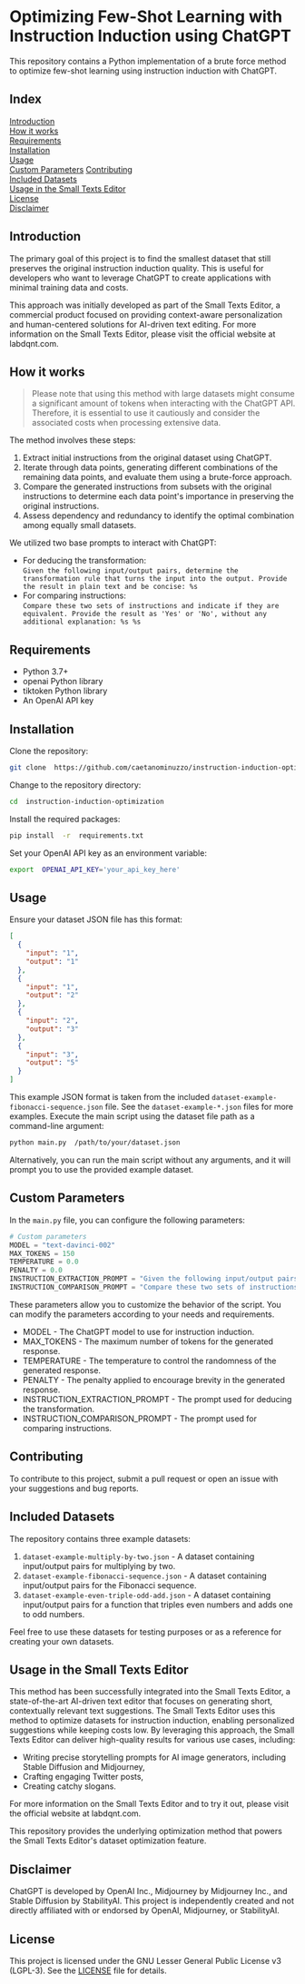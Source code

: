 # Optimizing Few-Shot Learning with Instruction Induction using ChatGPT

This repository contains a Python implementation of a brute force method to optimize few-shot learning using instruction induction with ChatGPT.

## Index

[Introduction](#introduction)  
[How it works](#how-it-works)  
[Requirements](#requirements)  
[Installation](#installation)  
[Usage](#usage)  
[Custom Parameters](#custom-parameters)
[Contributing](#contributing)  
[Included Datasets](#included-datasets)  
[Usage in the Small Texts Editor](#usage-in-the-small-texts-editor)  
[License](#license)  
[Disclaimer](#disclaimer)

## <a  id="introduction"></a>Introduction

The primary goal of this project is to find the smallest dataset that still preserves the original instruction induction quality. This is useful for developers who want to leverage ChatGPT to create applications with minimal training data and costs.

This approach was initially developed as part of the Small Texts Editor, a commercial product focused on providing context-aware personalization and human-centered solutions for AI-driven text editing. For more information on the Small Texts Editor, please visit the official website at labdqnt.com.

## <a  id="how-it-works"></a>How it works

> Please note that using this method with large datasets might consume a significant amount of tokens when interacting with the ChatGPT API. Therefore, it is essential to use it cautiously and consider the associated costs when processing extensive data.

The method involves these steps:

1. Extract initial instructions from the original dataset using ChatGPT.
2. Iterate through data points, generating different combinations of the remaining data points, and evaluate them using a brute-force approach.
3. Compare the generated instructions from subsets with the original instructions to determine each data point's importance in preserving the original instructions.
4. Assess dependency and redundancy to identify the optimal combination among equally small datasets.

We utilized two base prompts to interact with ChatGPT:

- For deducing the transformation:  
  `Given the following input/output pairs, determine the transformation rule that turns the input into the output. Provide the result in plain text and be concise: %s`
- For comparing instructions:  
  `Compare these two sets of instructions and indicate if they are equivalent. Provide the result as 'Yes' or 'No', without any additional explanation: %s %s`

## <a  id="requirements"></a>Requirements

- Python 3.7+
- openai Python library
- tiktoken Python library
- An OpenAI API key

## <a  id="installation"></a>Installation

Clone the repository:

```bash
git clone  https://github.com/caetanominuzzo/instruction-induction-optimization.git
```

Change to the repository directory:

```bash
cd  instruction-induction-optimization
```

Install the required packages:

```bash
pip install  -r  requirements.txt
```

Set your OpenAI API key as an environment variable:

```bash
export  OPENAI_API_KEY='your_api_key_here'
```

## <a  id="usage"></a>Usage

Ensure your dataset JSON file has this format:

```json
[
  {
    "input": "1",
    "output": "1"
  },
  {
    "input": "1",
    "output": "2"
  },
  {
    "input": "2",
    "output": "3"
  },
  {
    "input": "3",
    "output": "5"
  }
]
```

This example JSON format is taken from the included `dataset-example-fibonacci-sequence.json` file.
See the `dataset-example-*.json` files for more examples.
Execute the main script using the dataset file path as a command-line argument:

```bash
python main.py  /path/to/your/dataset.json
```

Alternatively, you can run the main script without any arguments, and it will prompt you to use the provided example dataset.

## <a  id="custom-parameters"></a>Custom Parameters

In the `main.py` file, you can configure the following parameters:

```python
# Custom parameters
MODEL = "text-davinci-002"
MAX_TOKENS = 150
TEMPERATURE = 0.0
PENALTY = 0.0
INSTRUCTION_EXTRACTION_PROMPT = "Given the following input/output pairs, determine the transformation rule that turns the input into the output. Provide the result in plain text and be concise: "
INSTRUCTION_COMPARISON_PROMPT = "Compare these two sets of instructions and indicate if both determine the same transformation. Provide the result as 'Yes' or 'No', without any additional explanation: "
```

These parameters allow you to customize the behavior of the script. You can modify the parameters according to your needs and requirements.

- MODEL - The ChatGPT model to use for instruction induction.
- MAX_TOKENS - The maximum number of tokens for the generated response.
- TEMPERATURE - The temperature to control the randomness of the generated response.
- PENALTY - The penalty applied to encourage brevity in the generated response.
- INSTRUCTION_EXTRACTION_PROMPT - The prompt used for deducing the transformation.
- INSTRUCTION_COMPARISON_PROMPT - The prompt used for comparing instructions.

## <a  id="contributing"></a>Contributing

To contribute to this project, submit a pull request or open an issue with your suggestions and bug reports.

## <a  id="included-datasets"></a>Included Datasets

The repository contains three example datasets:

1. `dataset-example-multiply-by-two.json` - A dataset containing input/output pairs for multiplying by two.
2. `dataset-example-fibonacci-sequence.json` - A dataset containing input/output pairs for the Fibonacci sequence.
3. `dataset-example-even-triple-odd-add.json` - A dataset containing input/output pairs for a function that triples even numbers and adds one to odd numbers.

Feel free to use these datasets for testing purposes or as a reference for creating your own datasets.

## <a  id="usage-in-the-small-texts-editor"></a>Usage in the Small Texts Editor

This method has been successfully integrated into the Small Texts Editor, a state-of-the-art AI-driven text editor that focuses on generating short, contextually relevant text suggestions. The Small Texts Editor uses this method to optimize datasets for instruction induction, enabling personalized suggestions while keeping costs low.
By leveraging this approach, the Small Texts Editor can deliver high-quality results for various use cases, including:

- Writing precise storytelling prompts for AI image generators, including Stable Diffusion and Midjourney,
- Crafting engaging Twitter posts,
- Creating catchy slogans.

For more information on the Small Texts Editor and to try it out, please visit the official website at labdqnt.com.

This repository provides the underlying optimization method that powers the Small Texts Editor's dataset optimization feature.

## <a  id="disclaimer"></a>Disclaimer

ChatGPT is developed by OpenAI Inc., Midjourney by Midjourney Inc., and Stable Diffusion by StabilityAI. This project is independently created and not directly affiliated with or endorsed by OpenAI, Midjourney, or StabilityAI.

## <a  id="license"></a>License

This project is licensed under the GNU Lesser General Public License v3 (LGPL-3). See the [LICENSE](LICENSE) file for details.
